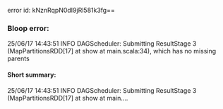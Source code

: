 error id: kNznRqpN0dI9jRl581k3fg==
### Bloop error:

25/06/17 14:43:51 INFO DAGScheduler: Submitting ResultStage 3 (MapPartitionsRDD[17] at show at main.scala:34), which has no missing parents
#### Short summary: 

25/06/17 14:43:51 INFO DAGScheduler: Submitting ResultStage 3 (MapPartitionsRDD[17] at show at main....